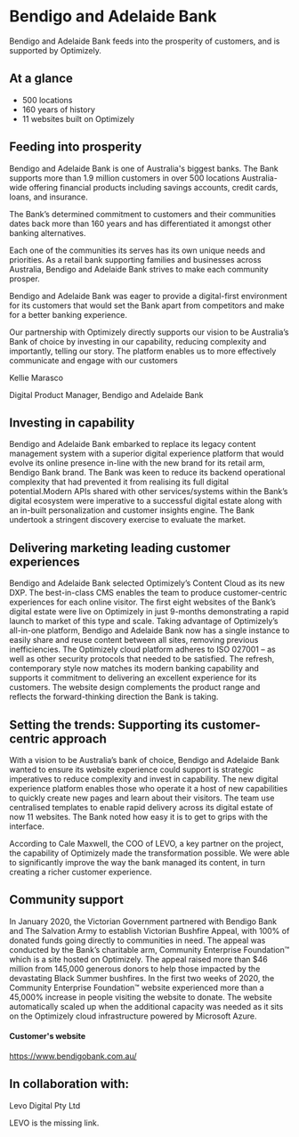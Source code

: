 # Bendigo and Adelaide Bank

Bendigo and Adelaide Bank feeds into the prosperity of customers, and is
supported by Optimizely.

## At a glance

- 500 locations
- 160 years of history
- 11 websites built on Optimizely

## Feeding into prosperity

Bendigo and Adelaide Bank is one of Australia's biggest banks. The Bank supports
more than 1.9 million customers in over 500 locations Australia-wide offering
financial products including savings accounts, credit cards, loans, and
insurance.

The Bank’s determined commitment to customers and their communities dates back
more than 160 years and has differentiated it amongst other banking
alternatives.

Each one of the communities its serves has its own unique needs and priorities.
As a retail bank supporting families and businesses across Australia, Bendigo
and Adelaide Bank strives to make each community prosper.

Bendigo and Adelaide Bank was eager to provide a digital-first environment for
its customers that would set the Bank apart from competitors and make for a
better banking experience.

Our partnership with Optimizely directly supports our vision to be Australia’s
Bank of choice by investing in our capability, reducing complexity and
importantly, telling our story. The platform enables us to more effectively
communicate and engage with our customers

Kellie Marasco

Digital Product Manager, Bendigo and Adelaide Bank

## Investing in capability

Bendigo and Adelaide Bank embarked to replace its legacy content management
system with a superior digital experience platform that would evolve its online
presence in-line with the new brand for its retail arm, Bendigo Bank brand. The
Bank was keen to reduce its backend operational complexity that had prevented it
from realising its full digital potential.Modern APIs shared with other
services/systems within the Bank’s digital ecosystem were imperative to a
successful digital estate along with an in-built personalization and customer
insights engine. The Bank undertook a stringent discovery exercise to evaluate
the market.

## Delivering marketing leading customer experiences

Bendigo and Adelaide Bank selected Optimizely’s Content Cloud as its new DXP.
The best-in-class CMS enables the team to produce customer-centric experiences
for each online visitor. The first eight websites of the Bank’s digital estate
were live on Optimizely in just 9-months demonstrating a rapid launch to market
of this type and scale. Taking advantage of Optimizely’s all-in-one platform,
Bendigo and Adelaide Bank now has a single instance to easily share and reuse
content between all sites, removing previous inefficiencies. The Optimizely
cloud platform adheres to ISO 027001 – as well as other security protocols that
needed to be satisfied. The refresh, contemporary style now matches its modern
banking capability and supports it commitment to delivering an excellent
experience for its customers. The website design complements the product range
and reflects the forward-thinking direction the Bank is taking.

## Setting the trends: Supporting its customer-centric approach

With a vision to be Australia’s bank of choice, Bendigo and Adelaide Bank wanted
to ensure its website experience could support is strategic imperatives to
reduce complexity and invest in capability. The new digital experience platform
enables those who operate it a host of new capabilities to quickly create new
pages and learn about their visitors. The team use centralised templates to
enable rapid delivery across its digital estate of now 11 websites. The Bank
noted how easy it is to get to grips with the interface.

According to Cale Maxwell, the COO of LEVO, a key partner on the project, the
capability of Optimizely made the transformation possible. We were able to
significantly improve the way the bank managed its content, in turn creating a
richer customer experience.

## Community support

In January 2020, the Victorian Government partnered with Bendigo Bank and The
Salvation Army to establish Victorian Bushfire Appeal, with 100% of donated
funds going directly to communities in need. The appeal was conducted by the
Bank’s charitable arm, Community Enterprise Foundation™ which is a site hosted
on Optimizely. The appeal raised more than $46 million from 145,000 generous
donors to help those impacted by the devastating Black Summer bushfires. In the
first two weeks of 2020, the Community Enterprise Foundation™ website
experienced more than a 45,000% increase in people visiting the website to
donate. The website automatically scaled up when the additional capacity was
needed as it sits on the Optimizely cloud infrastructure powered by Microsoft
Azure.

#### Customer's website

https://www.bendigobank.com.au/

## In collaboration with:

Levo Digital Pty Ltd

LEVO is the missing link.
